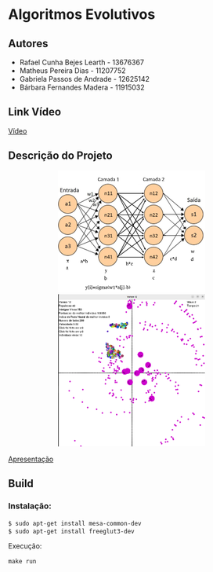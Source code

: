 # Algoritmos Evolutivos

## Autores

- Rafael Cunha Bejes Learth - 13676367
- Matheus Pereira Dias - 11207752
- Gabriela Passos de Andrade - 12625142
- Bárbara Fernandes Madera - 11915032

## Link Vídeo
[Vídeo]()

## Descrição do Projeto
<p align="center">
  <img src="alg_evolutivo.png" alt="RedeNeural" width="300" />
  <img src="AlgEvolutivo.png" alt="Algoritmo Evolutivo" width="300" />
</p>

[Apresentação](https://www.canva.com/design/DAF3jLBKRBw/SKJhPLyK9EKxtpaHolTpVw/edit)
## Build

### Instalação:
```
$ sudo apt-get install mesa-common-dev
$ sudo apt-get install freeglut3-dev
```
Execução:
```
make run
```
